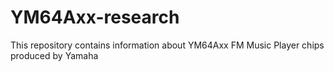 # YM64Axx-research
This repository contains information about YM64Axx FM Music Player chips produced by Yamaha

